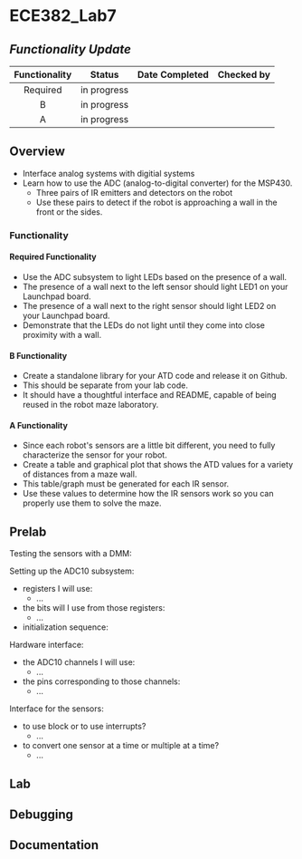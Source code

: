 ECE382_Lab7
===========

## *Functionality Update*
|Functionality|Status|Date Completed|Checked by|
|:-:|:-:|:-:|:-:|
| Required | in progress |  |  |
| B | in progress |  |  |
| A | in progress |  |  |

## Overview
* Interface analog systems with digitial systems
* Learn how to use the ADC (analog-to-digital converter) for the MSP430.
  * Three pairs of IR emitters and detectors on the robot
  * Use these pairs to detect if the robot is approaching a wall in the front or the sides.

### Functionality
#### Required Functionality
* Use the ADC subsystem to light LEDs based on the presence of a wall.
* The presence of a wall next to the left sensor should light LED1 on your Launchpad board. 
* The presence of a wall next to the right sensor should light LED2 on your Launchpad board. 
* Demonstrate that the LEDs do not light until they come into close proximity with a wall.

#### B Functionality
* Create a standalone library for your ATD code and release it on Github. 
* This should be separate from your lab code. 
* It should have a thoughtful interface and README, capable of being reused in the robot maze laboratory.

#### A Functionality
* Since each robot's sensors are a little bit different, you need to fully characterize the sensor for your robot. 
* Create a table and graphical plot that shows the ATD values for a variety of distances from a maze wall. 
* This table/graph must be generated for each IR sensor. 
* Use these values to determine how the IR sensors work so you can properly use them to solve the maze.

## Prelab
Testing the sensors with a DMM:

Setting up the ADC10 subsystem:
* registers I will use:
  * ...
* the bits will I use from those registers:
  * ...
* initialization sequence:

Hardware interface:
* the ADC10 channels I will use:
  * ...
* the pins corresponding to those channels:
  * ...

Interface for the sensors:
* to use block or to use interrupts?
  * ...
* to convert one sensor at a time or multiple at a time?
  * ...

## Lab

## Debugging

## Documentation
